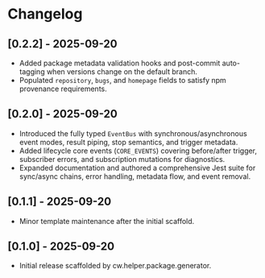 # Changelog

## [0.2.2] - 2025-09-20
- Added package metadata validation hooks and post-commit auto-tagging when versions change on the default branch.
- Populated `repository`, `bugs`, and `homepage` fields to satisfy npm provenance requirements.

## [0.2.0] - 2025-09-20
- Introduced the fully typed `EventBus` with synchronous/asynchronous event modes, result piping, stop semantics, and trigger metadata.
- Added lifecycle core events (`CORE_EVENTS`) covering before/after trigger, subscriber errors, and subscription mutations for diagnostics.
- Expanded documentation and authored a comprehensive Jest suite for sync/async chains, error handling, metadata flow, and event removal.

## [0.1.1] - 2025-09-20
- Minor template maintenance after the initial scaffold.

## [0.1.0] - 2025-09-20
- Initial release scaffolded by cw.helper.package.generator.
